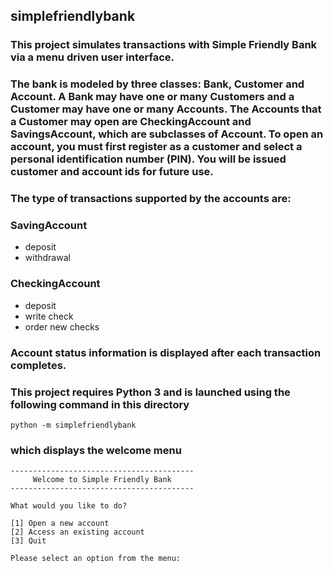 ## simplefriendlybank 

### This project simulates transactions with Simple Friendly Bank via a menu driven user interface.

### The bank is modeled by three classes:  Bank, Customer and Account.  A Bank may have one or many Customers and a Customer may have one or many Accounts.   The Accounts that a Customer may open are CheckingAccount and SavingsAccount, which are subclasses of Account.  To open an account, you must first register as a customer and select a personal identification number (PIN).  You will be issued customer and account ids for future use.

### The type of transactions supported by the accounts are:

### SavingAccount
* deposit
* withdrawal

### CheckingAccount
* deposit
* write check
* order new checks

### Account status information is displayed after each transaction completes.

### This project requires Python 3 and is launched using the following command in this directory

```
python -m simplefriendlybank
```
### which displays the welcome menu
```
-----------------------------------------
     Welcome to Simple Friendly Bank     
-----------------------------------------

What would you like to do?

[1] Open a new account
[2] Access an existing account
[3] Quit

Please select an option from the menu:
```
